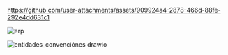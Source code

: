 

https://github.com/user-attachments/assets/909924a4-2878-466d-88fe-292e4dd631c1

![erp](https://github.com/user-attachments/assets/f966146e-53dd-42a6-899c-847d66e77ae5)

![entidades_convenciónes drawio](https://github.com/user-attachments/assets/7f0a87f6-a67f-405e-8aaf-e1c26d10183f)
